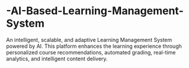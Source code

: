 # -AI-Based-Learning-Management-System
An intelligent, scalable, and adaptive Learning Management System powered by AI. This platform enhances the learning experience through personalized course recommendations, automated grading, real-time analytics, and intelligent content delivery.
